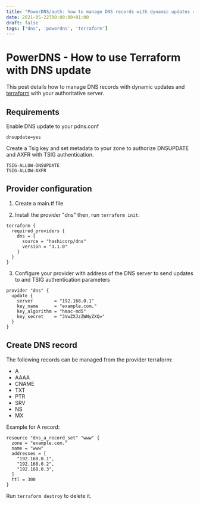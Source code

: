 ```yaml
---
title: "PowerDNS/auth: how to manage DNS records with dynamic updates and terraform"
date: 2021-05-22T00:00:00+01:00
draft: false
tags: ["dns", 'powerdns', 'terraform']
---
```


# PowerDNS - How to use Terraform with DNS update

This post details how to manage DNS records with dynamic updates and [terraform](https://registry.terraform.io/providers/hashicorp/dns/latest/docs) with your authoritative server.

## Requirements

Enable DNS update to your pdns.conf

```
dnsupdate=yes
```

Create a Tsig key and set metadata to your zone to authorize DNSUPDATE and AXFR with TSIG authentication.

```
TSIG-ALLOW-DNSUPDATE
TSIG-ALLOW-AXFR
```

## Provider configuration

1. Create a main.tf file

2. Install the provider "dns" then, run `terraform init`. 

```
terraform {
  required_providers {
    dns = {
      source = "hashicorp/dns"
      version = "3.1.0"
    }
  }
}
```

3. Configure your provider with address of the DNS server to send updates to and TSIG authentication parameters

```
provider "dns" {
  update {
    server        = "192.168.0.1"
    key_name      = "example.com."
    key_algorithm = "hmac-md5"
    key_secret    = "3VwZXJzZWNyZXQ="
  }
}
```

## Create DNS record

The following records can be managed from the provider terraform:
- A
- AAAA
- CNAME
- TXT
- PTR
- SRV
- NS
- MX


Example for A record:

```
resource "dns_a_record_set" "www" {
  zone = "example.com."
  name = "www"
  addresses = [
    "192.168.0.1",
    "192.168.0.2",
    "192.168.0.3",
  ]
  ttl = 300
}
```

Run `terraform destroy` to delete it. 